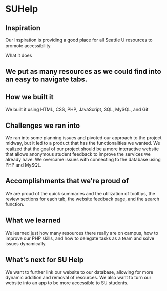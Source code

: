 # SUHelp

## Inspiration
Our Inspiration is providing a good place for all Seattle U resources to promote accessibility

What it does
## We put as many resources as we could find into an easy to navigate tabs. 

## How we built it
We built it using HTML, CSS, PHP, JavaScript, SQL, MySQL, and Git

## Challenges we ran into
We ran into some planning issues and pivoted our approach to the project midway, but it led to a product that has the functionalities we wanted. We realized that the goal of our project should be a more interactive website that allows anonymous student feedback to improve the services we already have. We overcame issues with connecting to the database using PHP and MySQL.

## Accomplishments that we're proud of
We are proud of the quick summaries and the utilization of tooltips, the review sections for each tab, the website feedback page, and the search function.

## What we learned
We learned just how many resources there really are on campus, how to improve our PHP skills, and how to delegate tasks as a team and solve issues dynamically. 

## What's next for SU Help
We want to further link our website to our database, allowing for more dynamic addition and removal of resources. We also want to turn our website into an app to be more accessible to SU students.
